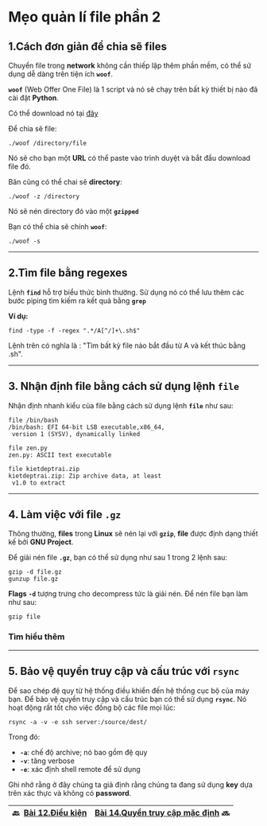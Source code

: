 # Mẹo quản lí file phần 2

## 1.Cách đơn giản để chia sẽ files

Chuyển file trong **network** không cần thiếp lập thêm phần mềm, có thể sử dụng dễ dàng trên tiện ích **`woof`**.

**`woof`** (Web Offer One File) là 1 script và nó sẽ chạy trên bất kỳ thiết bị nào đã cài đặt **Python**.

Có thể download nó tại [đây](http://www.home.unix-ag.org/simon/woof.html)

Để chia sẽ file:

```shell
./woof /directory/file
```

Nó sẽ cho bạn một **URL** có thể paste vào trình duyệt và bắt đầu download file đó.

Bãn cũng có thể chai sẽ **directory**:

```shell
./woof -z /directory
```

Nó sẽ nén directory đó vào một **`gzipped`**

Bạn có thể chia sẽ chính **`woof`**:

```shell
./woof -s
```

---

## 2.Tìm file bằng regexes

Lệnh **`find`** hỗ trợ biểu thức bình thường. Sử dụng nó có thể lưu thêm các bước piping tìm kiếm ra kết quả bằng **`grep`**

**Ví dụ:**

```shell
find -type -f -regex ".*/A[^/]+\.sh$"
```

Lệnh trên có nghĩa là : "Tìm bất kỳ file nào bắt đầu từ A và kết thúc bằng .sh".

---

## 3. Nhận định file bằng cách sử dụng lệnh **`file`**

Nhận định nhanh kiểu của file bằng cách sử dụng lệnh **`file`** như sau:

```shell
file /bin/bash
/bin/bash: EFI 64-bit LSB executable,x86_64,
 version 1 (SYSV), dynamically linked

file zen.py
zen.py: ASCII text executable

file kietdeptrai.zip
kietdeptrai.zip: Zip archive data, at least
 v1.0 to extract 
```

---

## 4. Làm việc với file **`.gz`**

Thông thường, **files** trong **Linux** sẽ nén lại với **`gzip`**, **file** được định dạng thiết kế bởi **GNU Project**.

Để giải nén file **`.gz`**, bạn có thể sử dụng như sau 1 trong 2 lệnh sau:

```shell
gzip -d file.gz
gunzup file.gz
```

**Flags** **`-d`** tượng trưng cho decompress tức là giải nén. Để nén file bạn làm như sau:

```shell
gzip file
```

### Tìm hiểu thêm

---

## 5. Bảo vệ quyền truy cập và cấu trúc với **`rsync`**

Để sao chép đệ quy từ hệ thống điều khiển đến hệ thống cục bộ của máy bạn. Để bảo vệ quyền truy cập và cấu trúc bạn có thể sử dụng **`rsync`**. Nó hoạt động rất tốt cho việc đồng bộ các file mọi lúc:

```shell
rsync -a -v -e ssh server:/source/dest/
```

Trong đó:

- **`-a`**: chế độ archive; nó bao gồm đệ quy
- **`-v`**: tăng verbose
- **`-e`**: xác định shell remote để sử dụng

Ghi nhớ rằng ở đây chúng ta giả định rằng chúng ta đang sử dụng **key** dựa trên xác thực và không có **password**.

| 🔙  [Bài 12.Điều kiện](https://github.com/Zenfection/Linux-for-babies/blob/master/USER%20%26%20FILE%20MANAGEMENT/12.Coditions.md) | [Bài 14.Quyền truy cập mặc định](https://github.com/Zenfection/Linux-for-babies/blob/master/USER%20%26%20FILE%20MANAGEMENT/14.Default%20Permissions.md) 🔜 |
| --------------------------------------------------------------------------------------------------------------------------------- | ---------------------------------------------------------------------------------------------------------------------------------------------------------- |
